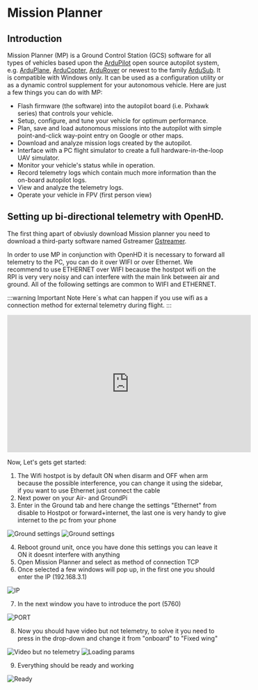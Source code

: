 # Mission Planner

## Introduction

Mission Planner \(MP\) is a Ground Control Station \(GCS\) software for all types of vehicles based upon the [ArduPilot](http://ardupilot.org/) open source autopilot system, e.g. [ArduPlane](http://ardupilot.org/plane/index.html), [ArduCopter](http://ardupilot.org/copter/index.html), [ArduRover](http://ardupilot.org/rover/index.html) or newest to the family [ArduSub](https://www.ardusub.com/). It is compatible with Windows only. It can be used as a configuration utility or as a dynamic control supplement for your autonomous vehicle. Here are just a few things you can do with MP:

* Flash firmware \(the software\) into the autopilot board \(i.e. Pixhawk series\) that controls your vehicle.
* Setup, configure, and tune your vehicle for optimum performance.
* Plan, save and load autonomous missions into the autopilot with simple point-and-click way-point entry on Google or other maps.
* Download and analyze mission logs created by the autopilot.
* Interface with a PC flight simulator to create a full hardware-in-the-loop UAV simulator.
* Monitor your vehicle's status while in operation.
* Record telemetry logs which contain much more information than the on-board autopilot logs.
* View and analyze the telemetry logs.
* Operate your vehicle in FPV \(first person view\)

## Setting up bi-directional telemetry with OpenHD.
The first thing apart of obviusly download Mission planner you need to download a third-party software named Gstreamer [Gstreamer](https://gstreamer.freedesktop.org/).

In order to use MP in conjunction with OpenHD it is necessary to forward all telemetry to the PC, you can do it over WIFI or over Ethernet. We recommend to use ETHERNET over WIFI because the hostpot wifi on the RPI is very very noisy and can interfere with the main link between air and ground. All of the following settings are common to WIFI and ETHERNET.

:::warning Important Note
Here´s what can happen if you use wifi as a connection method for external telemetry during flight.
:::

<iframe width="560" height="315" src="https://www.youtube.com/embed/xjr56PovA8A" title="YouTube video player" frameborder="0" allow="accelerometer; autoplay; clipboard-write; encrypted-media; gyroscope; picture-in-picture; web-share" allowfullscreen></iframe>

Now, Let's gets get started:

1. The Wifi hostpot is by default ON when disarm and OFF when arm because the possible interference, you can change it using the sidebar, if you want to use Ethernet just connect the cable
2. Next power on your Air- and GroundPi
3. Enter in the Ground tab and here change the settings "Ethernet" from disable to Hostpot or forward+internet, the last one is very handy to give internet to the pc from your phone 

![Ground settings](/img/assets/Ground_hotspot.jpg)
![Ground settings](/img/assets/Ground_forward.jpg)

4. Reboot ground unit, once you have done this settings you can leave it ON it doesnt interfere with anything
5. Open Mission Planner and select as method of connection TCP
6. Once selected a few windows will pop up, in the first one you should enter the IP (192.168.3.1)
   
![IP](/img/assets/IP_MSP.png)

7. In the next window you have to introduce the port (5760)

![PORT](/img/assets/Port_MSP.png)

8. Now you should have video but not telemetry, to solve it you need to press in the drop-down and change it from "onboard" to "Fixed wing"

![Video but no telemetry](/img/assets/Onboard_video_no_telemetry.png)
![Loading params](/img/assets/Fixed_wing_telem_and_video.png)

9. Everything should be ready and working

![Ready](/img/assets/Load_ready.png)